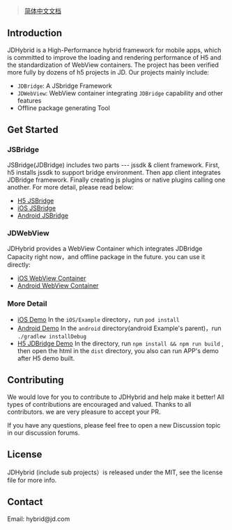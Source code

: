 > [简体中文文档](README-zh-CN.md)

<h2>Introduction</h2>

JDHybrid is a High-Performance hybrid framework for mobile apps, which is committed to improve the loading and rendering performance of H5 and the standardization of WebView containers. The project has been verified more fully by dozens of h5 projects in JD. Our projects mainly include:

* `JDBridge`: A JSbridge Framework
* `JDWebView`: WebView container integrating `JDBridge` capability and other features
* Offline package generating Tool



<h2>Get Started</h2>

<h3>JSBridge</h3>
JSBridge(JDBridge) includes two parts --- jssdk & client framework. First, h5 installs jssdk to support bridge environment. Then app client integrates JDBridge framework. Finally creating js plugins or native plugins calling one another. For more detail, please read below:

* [H5 JSBridge](H5/JDBridge/README.md)
* [iOS JSBridge](iOS/JDHybrid/JDBridge/README.md)
* [Android JSBridge](android/JDBridge/README.md)

<h3>JDWebView </h3>
JDHybrid provides a WebView Container which integrates JDBridge Capacity right now，and offline package in the future. you can use it directly:

* [iOS WebView Container](iOS/JDHybrid/JDWebView/README.md)
* [Android WebView Container](android/JDWebView/README.md)


<h3>More Detail</h3>

* [iOS Demo](iOS/Example) In the `iOS/Example` directory，run `pod install` 
* [Android Demo](android/example) In the `android` directory(android Example's parent)，run `./gradlew installDebug` 
* [H5 JDBridge Demo](H5/JDBridge/Example) In the directory, run `npm install && npm run build` , then open the html in the `dist` directory, you also can run APP's demo after H5 demo built.

<h2>Contributing</h2>

We would love for you to contribute to JDHybrid and help make it better! All types of contributions are encouraged and valued. Thanks to all contributors. we are very pleasure to accept your PR.

If you have any questions, please feel free to open a new Discussion topic in our discussion forums.

<h2>License</h2>
JDHybrid (include sub projects）is released under the MIT, see the license file for more info.


<h2>Contact</h2>
Email: hybrid@jd.com
